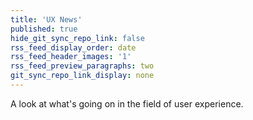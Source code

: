 ```yaml
---
title: 'UX News'
published: true
hide_git_sync_repo_link: false
rss_feed_display_order: date
rss_feed_header_images: '1'
rss_feed_preview_paragraphs: two
git_sync_repo_link_display: none
---
```


A look at what's going on in the field of user experience.
